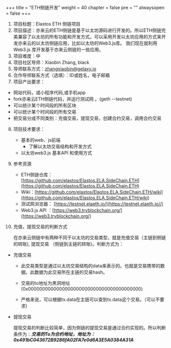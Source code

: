 +++
title = "ETH侧链开发"
weight = 40
chapter = false
pre = ""
alwaysopen = false
+++

1. 项目标题：Elastos ETH 侧链项目
2. 项目描述：亦来云的ETH侧链是基于以太坊源码进行开发的。所以ETH侧链完美兼容了以太坊的所有功能和开发方式。可以采用开发以太坊应用的方式来开发亦来云的以太坊侧链应用，比如以太坊的Web3.js库。
我们现在就利用Web3.js 库开发基于亦来云侧链的一些应用。
3. 项目难度：中
4. 项目社区导师：Xiaobin Zhang, black
5. 导师联系方式：zhangxiaobin@gelaxy.io
6. 合作导师联系方式（选填）：ID或姓名，电子邮箱
7. 项目产出要求：
  - 网站代码，或小程序代码,或手机app
   - fork亦来云ETH侧链代码，并运行测试网 。(geth --testnet)
   - 可以统计某个时间段的所有区块
   - 可以统计某个时间段的所有交易
   - 把交易分成不同类别：充值交易，提现交易，创建合约交易，调用合约交易

8. 项目技术要求：
   - 基本的web、js前端
     - 了解以太坊交易结构和开发方式 
   - 以太坊web3.js 基本API 和使用方式
   
9. 参考资源
   - ETH侧链仓库：[https://github.com/elastos/Elastos.ELA.SideChain.ETH](https://github.com/elastos/Elastos.ELA.SideChain.ETH)
   - Wiki：[https://github.com/elastos/Elastos.ELA.SideChain.ETH/wiki](https://github.com/elastos/Elastos.ELA.SideChain.ETH/wiki)
   - 测试网浏览器： [https://testnet.elaeth.io/](https://testnet.elaeth.io//)
   - Web3.js API ：[https://web3.tryblockchain.org/](https://web3.tryblockchain.org/)
 
 
10. 充值，提现交易的判断方式

	在亦来云侧链中有两种不同于以太坊的交易类型，就是充值交易（主链到侧链的转账), 提现交易 （侧链到主链的转账)。判断方式为：

-  充值交易 
   
   - 此交易类型是通过以太坊交易结构的data来表示的。也就是交易携带的数据。此数据为此交易所在主链的交易hash。
   
   - 交易的to地址为黑洞地址(0x0000000000000000000000000000000000000000)
   
   - 严格来说，可以根据tx.data在主链可以查到tx.data这个交易。（可以不要求)
   
- 提现交易

	提现交易的判断比较简单，因为侧链的提现交易是通过合约实现的。所以判断条件为：***交易的To为合约地址，地址为：0x491bC043672B9286fA02FA7e0d6A3E5A0384A31A***


